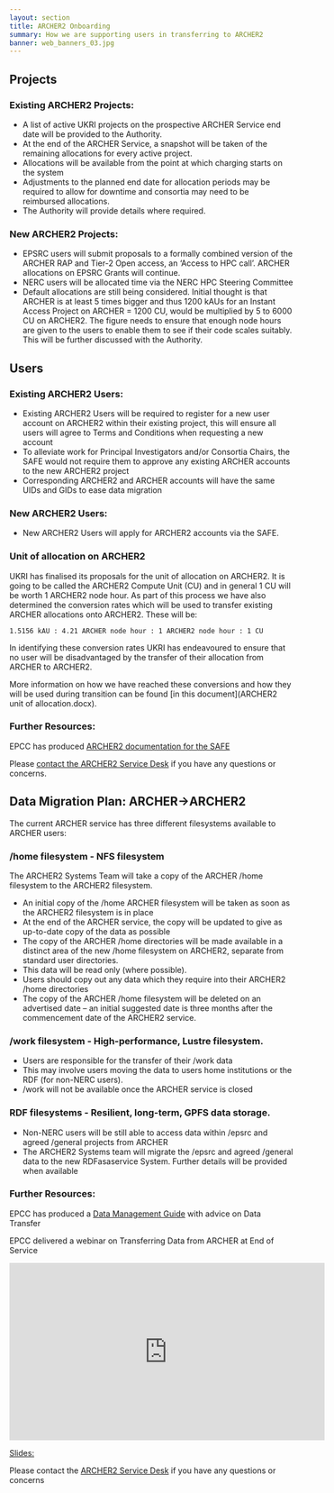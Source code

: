 ```yaml
---
layout: section
title: ARCHER2 Onboarding
summary: How we are supporting users in transferring to ARCHER2
banner: web_banners_03.jpg
---
```



## Projects

### Existing ARCHER2 Projects:  

* A list of active UKRI projects on the prospective ARCHER Service end date will be provided to the Authority. 
* At the end of the ARCHER Service, a snapshot will be taken of the remaining allocations for every active project. 
* Allocations will be available from the point at which charging starts on the system
* Adjustments to the planned end date for allocation periods may be required to allow for downtime and consortia may need to be reimbursed allocations. 
* The Authority will provide details where required.  

### New ARCHER2 Projects:  
* EPSRC users will submit proposals to a formally combined version of the ARCHER RAP and Tier-2 Open access, an ‘Access to HPC call’. ARCHER allocations on EPSRC Grants will continue. 
* NERC users will be allocated time via the NERC HPC Steering Committee
* Default allocations are still being considered. Initial thought is that ARCHER is at least 5 times bigger and thus 1200 kAUs for an Instant Access Project on ARCHER = 1200 CU, would be multiplied by 5 to 6000 CU on ARCHER2. The figure needs to ensure that enough node hours are given to the users to enable them to see if their code scales suitably. This will be further discussed with the Authority. 

## Users
### Existing ARCHER2 Users:  

* Existing ARCHER2 Users will be required to register for a new user account on ARCHER2 within their existing project, this will ensure all users will agree to Terms and Conditions when requesting a new account
* To alleviate work for Principal Investigators and/or Consortia Chairs, the SAFE would not require them to approve any existing ARCHER accounts to the new ARCHER2 project  
* Corresponding ARCHER2 and ARCHER accounts will have the same  UIDs and GIDs to ease data migration

### New ARCHER2 Users:  
* New ARCHER2 Users will apply for ARCHER2 accounts via the SAFE. 


### Unit of allocation on ARCHER2
UKRI has finalised its proposals for the unit of allocation on ARCHER2. It is going to be called the ARCHER2 Compute Unit (CU) and in general 1 CU will be worth 1 ARCHER2 node hour. As part of this process we have also determined the conversion rates which will be used to transfer existing ARCHER allocations onto ARCHER2. These will be:

    1.5156 kAU : 4.21 ARCHER node hour : 1 ARCHER2 node hour : 1 CU

In identifying these conversion rates UKRI has endeavoured to ensure that no user will be disadvantaged by the transfer of their allocation from ARCHER to ARCHER2.

More information on how we have reached these conversions and how they will be used during transition can be found [in this document](ARCHER2 unit of allocation.docx).



### Further Resources:
EPCC has produced [ARCHER2 documentation for the SAFE](https://epcced.github.io/safe-docs/)


Please [contact the ARCHER2 Service Desk](mailto:support@archer2.ac.uk) if you have any questions or concerns.

## Data Migration Plan: ARCHER->ARCHER2

The current ARCHER service has three different filesystems available to ARCHER users: 

### /home filesystem - NFS filesystem

The ARCHER2 Systems Team will take a copy of the ARCHER /home filesystem to the ARCHER2 filesystem. 

* An initial copy of the /home ARCHER filesystem will be taken as soon as the ARCHER2 filesystem is in place 
* At the end of the ARCHER service, the copy will be updated to give as up-to-date copy of the data as possible
* The copy of the ARCHER /home directories will be made available in a distinct area of the new /home filesystem on ARCHER2, separate from standard user directories. 
* This data will be read only (where possible). 
* Users should copy out any data which they require into their ARCHER2 /home directories 
* The copy of the ARCHER /home filesystem will be deleted on an advertised date – an initial suggested date is three months after the commencement date of the ARCHER2 service.


### /work filesystem - High-performance, Lustre filesystem. 
* Users are responsible for the transfer of their /work data
* This may involve users moving the data to users home institutions or the RDF (for non-NERC users). 
* /work will not be available once the ARCHER service is closed 


### RDF filesystems -  Resilient, long-term, GPFS data storage.
* Non-NERC users will be still able to access data within /epsrc and agreed /general projects from ARCHER 
* The ARCHER2 Systems team will migrate the /epsrc and agreed /general data to the new RDFasaservice System. Further details will be provided when available

       
### Further Resources:
EPCC has produced a [Data Management Guide](https://www.archer.ac.uk/documentation/data-management/) with advice on Data Transfer


EPCC delivered a webinar on Transferring Data from ARCHER at End of Service 


<div>

<iframe title="video" width="560" height="315" src="https://www.youtube.com/embed/2t4mv8TwYMo" frameborder="0" allow="accelerometer; autoplay; encrypted-media; gyroscope; picture-in-picture" allowfullscreen></iframe>

</div>

[Slides:](http://www.archer.ac.uk/training/virtual/2020-01-29-data-transfer/2020_01_ARCHER_data_transfer.pdf "PDF of slides") 



Please contact the [ARCHER2 Service Desk](mailto:support@archer2.ac.uk ) if you have any questions or concerns



